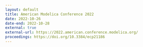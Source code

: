 ```yaml
---
layout: default
title: American Modelica Conference 2022
date: 2022-10-26
date-end: 2022-10-28
external: true
external-url: https://2022.american.conference.modelica.org/
proceedings: https://doi.org/10.3384/ecp21186
---
```

